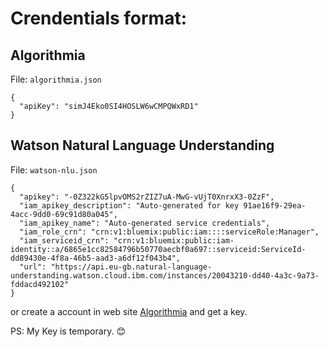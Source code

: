# Crendentials format:

## Algorithmia

File: `algorithmia.json`

```
{
  "apiKey": "simJ4Eko0SI4HOSLW6wCMPQWxRD1"
}
```

## Watson Natural Language Understanding

File: `watson-nlu.json` 

```
{
  "apikey": "-0Z322kG5lpvOMS2rZIZ7uA-MwG-vUjT0XnrxX3-0ZzF",
  "iam_apikey_description": "Auto-generated for key 91ae16f9-29ea-4acc-9dd0-69c91d80a045",
  "iam_apikey_name": "Auto-generated service credentials",
  "iam_role_crn": "crn:v1:bluemix:public:iam::::serviceRole:Manager",
  "iam_serviceid_crn": "crn:v1:bluemix:public:iam-identity::a/6865e1cc82584796b50770aecbf0a697::serviceid:ServiceId-dd89430e-4f8a-46b5-aad3-a6df12f043b4",
  "url": "https://api.eu-gb.natural-language-understanding.watson.cloud.ibm.com/instances/20043210-dd40-4a3c-9a73-fddacd492102"
}
```

or create a account in web site [Algorithmia](https://algorithmia.com) and get a key.

PS: My Key is temporary. :blush: